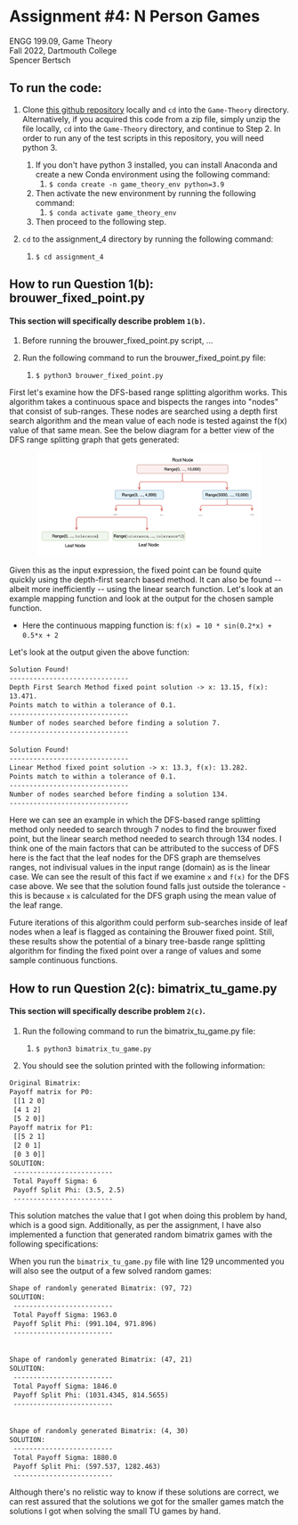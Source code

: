 # Assignment #4: N Person Games

ENGG 199.09, Game Theory  
Fall 2022, Dartmouth College  
Spencer Bertsch   

## To run the code: 

1. Clone [this github repository](https://github.com/spencerbertsch1/Game-Theory) locally and `cd` into the `Game-Theory` directory. 
Alternatively, if you acquired this code from a zip file, simply unzip the file locally, `cd` into the `Game-Theory` directory, and continue to Step 2. 
In order to run any of the test scripts in this repository, you will need python 3. 
   1. If you don't have python 3 installed, you can install Anaconda and create a new Conda environment using the following command:
      1. `$ conda create -n game_theory_env python=3.9`
   2. Then activate the new environment by running the following command:
       1. `$ conda activate game_theory_env`
   3. Then proceed to the following step. 
   
2. `cd` to the assignment_4 directory by running the following command:
   1. `$ cd assignment_4`


## How to run Question 1(b): brouwer_fixed_point.py

#### This section will specifically describe problem `1(b)`.

1. Before running the brouwer_fixed_point.py script, ...

2. Run the following command to run the brouwer_fixed_point.py file: 
    1. `$ python3 brouwer_fixed_point.py`

First let's examine how the DFS-based range splitting algorithm works. This algorithm takes a continuous space and bispects the ranges into "nodes" that consist of sub-ranges. These nodes are searched using a depth first search algorithm and the mean value of each node is tested against the f(x) value of that same mean. See the below diagram for a better view of the DFS range splitting graph that gets generated: 

 <p align="center">
    <img src="https://github.com/spencerbertsch1/Game-Theory/blob/main/assignment_4/diagrams/DFS_graph.png" alt="DFS graph" width="80%"/>
</p>

Given this as the input expression, the fixed point can be found quite quickly using the depth-first search based method. It can also be found -- albeit more inefficiently -- using the linear search function. Let's look at an example mapping function and look at the output for the chosen sample function. 

- Here the continuous mapping function is: `f(x) = 10 * sin(0.2*x) + 0.5*x + 2`

Let's look at the output given the above function: 

``` 
Solution Found! 
------------------------------
Depth First Search Method fixed point solution -> x: 13.15, f(x): 13.471.         
Points match to within a tolerance of 0.1. 
------------------------------         
Number of nodes searched before finding a solution 7. 
------------------------------
 
Solution Found! 
------------------------------
Linear Method fixed point solution -> x: 13.3, f(x): 13.282.         
Points match to within a tolerance of 0.1. 
------------------------------         
Number of nodes searched before finding a solution 134. 
------------------------------
``` 

Here we can see an example in which the DFS-based range splitting method only needed to search through 7 nodes to find the brouwer fixed point, but the linear search method needed to search through 134 nodes. I think one of the main factors that can be attributed to the success of DFS here is the fact that the leaf nodes for the DFS graph are themselves ranges, not indivisual values in the input range (domain) as is the linear case. We can see the result of this fact if we examine `x` and `f(x)` for the DFS case above. We see that the solution found falls just outside the tolerance - this is because `x` is calculated for the DFS graph using the mean value of the leaf range. 

Future iterations of this algorithm could perform sub-searches inside of leaf nodes when a leaf is flagged as containing the Brouwer fixed point. Still, these results show the potential of a binary tree-basde range splitting algorithm for finding the fixed point over a range of values and some sample continuous functions. 


## How to run Question 2(c): bimatrix_tu_game.py

#### This section will specifically describe problem `2(c)`.

1. Run the following command to run the bimatrix_tu_game.py file: 
    1. `$ python3 bimatrix_tu_game.py`

2. You should see the solution printed with the following information: 

``` 
Original Bimatrix:
Payoff matrix for P0: 
 [[1 2 0]
 [4 1 2]
 [5 2 0]]
Payoff matrix for P1: 
 [[5 2 1]
 [2 0 1]
 [0 3 0]]
SOLUTION: 
 ------------------------- 
 Total Payoff Sigma: 6 
 Payoff Split Phi: (3.5, 2.5) 
 -------------------------
```

This solution matches the value that I got when doing this problem by hand, which is a good sign. Additionally, as per the assignment, I have also implemented a function that generated random bimatrix games with the following specifications: 


When you run the `bimatrix_tu_game.py` file with line 129 uncommented you will also see the output of a few solved random games: 

```
Shape of randomly generated Bimatrix: (97, 72)
SOLUTION: 
 ------------------------- 
 Total Payoff Sigma: 1963.0 
 Payoff Split Phi: (991.104, 971.896) 
 -------------------------


Shape of randomly generated Bimatrix: (47, 21)
SOLUTION: 
 ------------------------- 
 Total Payoff Sigma: 1846.0 
 Payoff Split Phi: (1031.4345, 814.5655) 
 -------------------------


Shape of randomly generated Bimatrix: (4, 30)
SOLUTION: 
 ------------------------- 
 Total Payoff Sigma: 1880.0 
 Payoff Split Phi: (597.537, 1282.463) 
 -------------------------
```

Although there's no relistic way to know if these solutions are correct, we can rest assured that the solutions we got for the smaller games match the solutions I got when solving the small TU games by hand. 